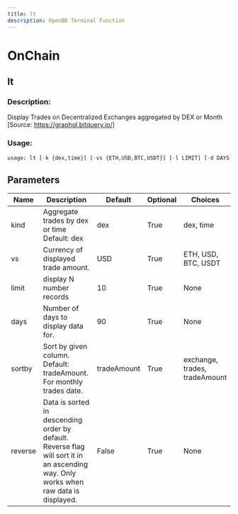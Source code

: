 ```yaml
---
title: lt
description: OpenBB Terminal Function
---
```


# OnChain

## lt

### Description: 

Display Trades on Decentralized Exchanges aggregated by DEX or Month [Source: https://graphql.bitquery.io/]

### Usage: 
```python
usage: lt [-k {dex,time}] [-vs {ETH,USD,BTC,USDT}] [-l LIMIT] [-d DAYS] [-s {exchange,trades,tradeAmount}] [-r]
```

## Parameters

| Name | Description | Default | Optional | Choices |
| ---- | ----------- | ------- | -------- | ------- |
| kind | Aggregate trades by dex or time Default: dex | dex | True | dex, time |
| vs | Currency of displayed trade amount. | USD | True | ETH, USD, BTC, USDT |
| limit | display N number records | 10 | True | None |
| days | Number of days to display data for. | 90 | True | None |
| sortby | Sort by given column. Default: tradeAmount. For monthly trades date. | tradeAmount | True | exchange, trades, tradeAmount |
| reverse | Data is sorted in descending order by default. Reverse flag will sort it in an ascending way. Only works when raw data is displayed. | False | True | None |


